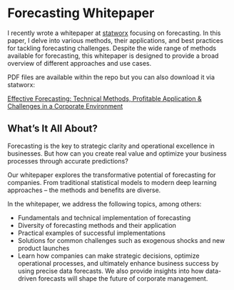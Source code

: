 # Forecasting Whitepaper

I recently wrote a whitepaper at [statworx](https://www.statworx.com/en/) focusing on forecasting. In this paper, I delve into various methods, their applications, and best practices for tackling forecasting challenges. Despite the wide range of methods available for forecasting, this whitepaper is designed to provide a broad overview of different approaches and use cases.

PDF files are available within the repo but you can also download it via statworx:

[Effective Forecasting: Technical Methods, Profitable Application & Challenges in a Corporate Environment](https://www.statworx.com/en/content-hub/whitepaper/effective-forecasting-technical-methods-profitable-application-challenges-in-a-corporate-environment/)

## What’s It All About?

Forecasting is the key to strategic clarity and operational excellence in businesses. But how can you create real value and optimize your business processes through accurate predictions?

Our whitepaper explores the transformative potential of forecasting for companies. From traditional statistical models to modern deep learning approaches – the methods and benefits are diverse.

In the whitepaper, we address the following topics, among others:

- Fundamentals and technical implementation of forecasting
- Diversity of forecasting methods and their application
- Practical examples of successful implementations
- Solutions for common challenges such as exogenous shocks and new product launches
- Learn how companies can make strategic decisions, optimize operational processes, and ultimately enhance business success by using precise data forecasts. We also provide insights into how data-driven forecasts will shape the future of corporate management.
